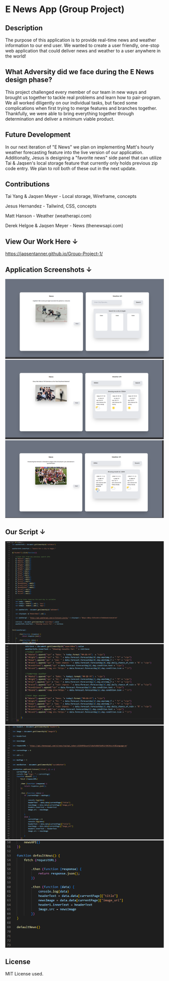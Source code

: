 # E News App (Group Project)

## Description 

The purpose of this application is to provide real-time news and weather information to our end user. We wanted to create a user friendly, one-stop web application that could deliver news and weather to a user anywhere in the world!


## What Adversity did we face during the E News design phase?

This project challenged every member of our team in new ways and brought us together to tackle real problems and learn how to pair-program. We all worked diligently on our individual tasks, but faced some complications when first trying to merge features and branches together. Thankfully, we were able to bring everything together through determination and deliver a minimum viable product. 


## Future Development

In our next iteration of "E News" we plan on implementing Matt's hourly weather forecasting feature into the live version of our application. Additionally, Jesus is designing a "favorite news" side panel that can utilize Tai & Jaqsen's local storage feature that currently only holds previous zip code entry. We plan to roll both of these out in the next update. 

## Contributions

Tai Yang & Jaqsen Meyer - Local storage, Wireframe, concepts

Jesus Hernandez - Tailwind, CSS, concepts

Matt Hanson - Weather (weatherapi.com)

Derek Helgoe & Jaqsen Meyer - News (thenewsapi.com)



## View Our Work Here ↓

https://jaqsentanner.github.io/Group-Project-1/

## Application Screenshots ↓

![](./assets/README%20screenshots/App1.PNG)
![](./assets/README%20screenshots/App2.PNG)
![](./assets/README%20screenshots/App3.PNG)


## Our Script ↓

![](./assets/README%20screenshots/Script1.PNG)
![](./assets/README%20screenshots/Script2.PNG)
![](./assets/README%20screenshots/Script3.PNG)
![](./assets/README%20screenshots/Script4.PNG)



## License

MIT License used. 

